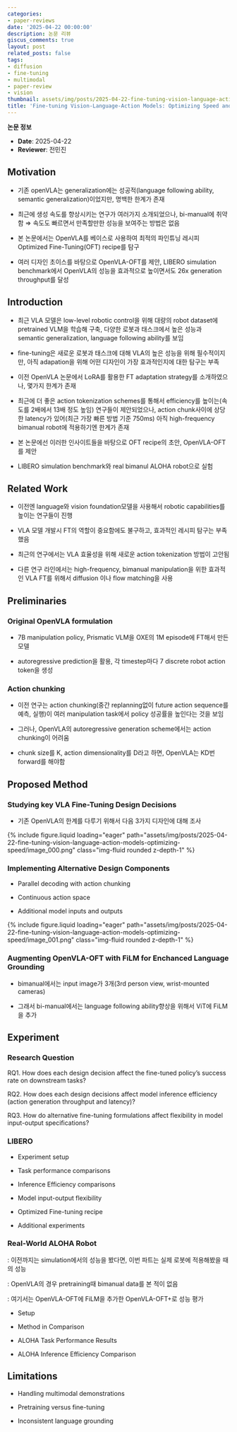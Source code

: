 ```yaml
---
categories:
- paper-reviews
date: '2025-04-22 00:00:00'
description: 논문 리뷰
giscus_comments: true
layout: post
related_posts: false
tags:
- diffusion
- fine-tuning
- multimodal
- paper-review
- vision
thumbnail: assets/img/posts/2025-04-22-fine-tuning-vision-language-action-models-optimizing-speed/thumbnail.jpg
title: 'Fine-tuning Vision-Language-Action Models: Optimizing Speed and Success'
---
```


**논문 정보**
- **Date**: 2025-04-22
- **Reviewer**: 전민진

## Motivation

- 기존 openVLA는 generalization에는 성공적(language following ability, semantic generalization)이었지만, 명백한 한계가 존재

- 최근에 생성 속도를 향상시키는 연구가 여러가지 소개되었으나, bi-manual에 취약함 ⇒ 속도도 빠르면서 만족할만한 성능을 보여주는 방법은 없음

- 본 논문에서는 OpenVLA를 베이스로 사용하여 최적의 파인튜닝 레시피 Optimized Fine-Tuning(OFT) recipe를 탐구

- 여러 디자인 초이스를 바탕으로 OpenVLA-OFT를 제안, LIBERO simulation benchmark에서 OpenVLA의 성능을 효과적으로 높이면서도 26x generation throughput를 달성

## Introduction

- 최근 VLA 모델은 low-level robotic control을 위해 대량의 robot dataset에 pretrained VLM을 학습해 구축, 다양한 로봇과 태스크에서 높은 성능과 semantic generalization, language following ability를 보임

- fine-tuning은 새로운 로봇과 태스크에 대해 VLA의 높은 성능을 위해 필수적이지만, 아직 adapation을 위해 어떤 디자인이 가장 효과적인지에 대한 탐구는 부족

- 이전 OpenVLA 논문에서 LoRA를 활용한 FT adaptation strategy를 소개하였으나, 몇가지 한계가 존재

- 최근에 더 좋은 action tokenization schemes를 통해서 efficiency를 높이는(속도를 2배에서 13배 정도 높임) 연구들이 제안되었으나, action chunk사이에 상당한 latency가 있어(최근 가장 빠른 방법 기준 750ms) 아직 high-frequency bimanual robot에 적용하기엔 한계가 존재

- 본 논문에선 이러한 인사이트들을 바탕으로 OFT recipe의 초안, OpenVLA-OFT를 제안

- LIBERO simulation benchmark와 real bimanul ALOHA robot으로 실험

## Related Work

- 이전엔 language와 vision foundation모델을 사용해서 robotic capabilities를 높이는 연구들이 진행

- VLA 모델 개발시 FT의 역할이 중요함에도 불구하고, 효과적인 레시피 탐구는 부족했음

- 최근의 연구에서는 VLA 효율성을 위해 새로운 action tokenization 방법이 고안됨

- 다른 연구 라인에서는 high-frequency, bimanual manipulation을 위한 효과적인 VLA FT를 위해서 diffusion 이나 flow matching을 사용

## Preliminaries

### Original OpenVLA formulation

- 7B manipulation policy, Prismatic VLM을 OXE의 1M episode에 FT해서 만든 모델

- autoregressive prediction을 활용, 각 timestep마다 7 discrete robot action token을 생성

### Action chunking

- 이전 연구는 action chunking(중간 replanning없이 future action sequence를 예측, 실행)이 여러 manipulation task에서 policy 성공률을 높인다는 것을 보임

- 그러나, OpenVLA의 autoregressive generation scheme에서는 action chunking이 어려움

- chunk size를 K, action dimensionality를 D라고 하면,  OpenVLA는 KD번 forward를 해야함

## Proposed Method

### Studying key VLA Fine-Tuning Design Decisions

- 기존 OpenVLA의 한계를 다루기 위해서 다음 3가지 디자인에 대해 조사

{% include figure.liquid loading="eager" path="assets/img/posts/2025-04-22-fine-tuning-vision-language-action-models-optimizing-speed/image_000.png" class="img-fluid rounded z-depth-1" %}

### Implementing Alternative Design Components

- Parallel decoding with action chunking

- Continuous action space

- Additional model inputs and outputs

{% include figure.liquid loading="eager" path="assets/img/posts/2025-04-22-fine-tuning-vision-language-action-models-optimizing-speed/image_001.png" class="img-fluid rounded z-depth-1" %}

### Augmenting OpenVLA-OFT with FiLM for Enchanced Language Grounding

- bimanual에서는 input image가 3개(3rd person view, wrist-mounted cameras)

- 그래서 bi-manual에서는 language following ability향상을 위해서 ViT에 FiLM을 추가

## Experiment

### Research Question

RQ1. How does each design decision affect the fine-tuned policy’s success rate on downstream tasks?

RQ2. How does each design decisions affect model inference efficiency (action generation throughput and latency)?

RQ3. How do alternative fine-tuning formulations affect flexibility in model input-output specifications?

### LIBERO

- Experiment setup

- Task performance comparisons

- Inference Efficiency comparisons

- Model input-output flexibility

- Optimized Fine-tuning recipe

- Additional experiments

### Real-World ALOHA Robot

: 이전까지는 simulation에서의 성능을 봤다면, 이번 파트는 실제 로봇에 적용해봤을 때의 성능

: OpenVLA의 경우 pretraining때 bimanual data를 본 적이 없음

: 여기서는 OpenVLA-OFT에 FiLM을 추가한 OpenVLA-OFT+로 성능 평가

- Setup

- Method in Comparison

- ALOHA Task Performance Results

- ALOHA Inference Efficiency Comparison

## Limitations

- Handling multimodal demonstrations

- Pretraining versus fine-tuning

- Inconsistent language grounding
